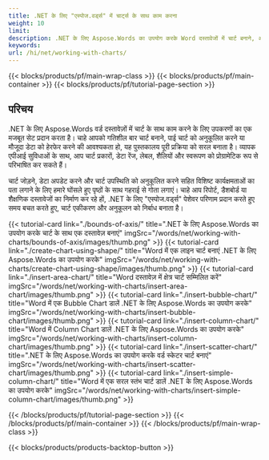 ```yaml
---
title: .NET के लिए "एस्पोज.वर्ड्स" में चार्ट्स के साथ काम करना  
weight: 10
limit:
description: .NET के लिए Aspose.Words का उपयोग करके Word दस्तावेजों में चार्ट बनाने, अनुकूलित करने और उन्हें हेरफेर करने का तरीका जानें। शक्तिशाली सुविधाओं के साथ डेटा विज़ुअलाइज़ेशन को सरल बनाएं।
keywords:
url: /hi/net/working-with-charts/
---
```

{{< blocks/products/pf/main-wrap-class >}}
{{< blocks/products/pf/main-container >}}
{{< blocks/products/pf/tutorial-page-section >}}

## परिचय
 
.NET के लिए Aspose.Words वर्ड दस्तावेज़ों में चार्ट के साथ काम करने के लिए उपकरणों का एक मजबूत सेट प्रदान करता है। चाहे आपको गतिशील बार चार्ट बनाने, पाई चार्ट को अनुकूलित करने या मौजूदा डेटा को हेरफेर करने की आवश्यकता हो, यह पुस्तकालय पूरी प्रक्रिया को सरल बनाता है। व्यापक एपीआई सुविधाओं के साथ, आप चार्ट प्रकारों, डेटा रेंज, लेबल, शैलियों और स्वरूपण को प्रोग्रामेटिक रूप से परिभाषित कर सकते हैं।  

चार्ट जोड़ने, डेटा अपडेट करने और चार्ट उपस्थिति को अनुकूलित करने सहित विशिष्ट कार्यक्षमताओं का पता लगाने के लिए हमारे घोंसले हुए पृष्ठों के साथ गहराई से गोता लगाएं। चाहे आप रिपोर्ट, डैशबोर्ड या शैक्षणिक दस्तावेजों का निर्माण कर रहे हों, .NET के लिए "एस्पोज.वर्ड्स" पेशेवर परिणाम प्रदान करते हुए समय बचत करते हुए, चार्ट एकीकरण और अनुकूलन को निर्बाध बनाता है।  

{{< tutorial-card link="./bounds-of-axis/" title=".NET के लिए Aspose.Words का उपयोग करके चार्ट के साथ एक दस्तावेज़ बनाएं" imgSrc="/words/net/working-with-charts/bounds-of-axis/images/thumb.png" >}}
{{< tutorial-card link="./create-chart-using-shape/" title="Word में एक लाइन चार्ट बनाएं .NET के लिए Aspose.Words का उपयोग करके" imgSrc="/words/net/working-with-charts/create-chart-using-shape/images/thumb.png" >}}
{{< tutorial-card link="./insert-area-chart/" title="Word दस्तावेज़ में क्षेत्र चार्ट सम्मिलित करें" imgSrc="/words/net/working-with-charts/insert-area-chart/images/thumb.png" >}}
{{< tutorial-card link="./insert-bubble-chart/" title="Word में एक Bubble Chart डालें .NET के लिए Aspose.Words का उपयोग करके" imgSrc="/words/net/working-with-charts/insert-bubble-chart/images/thumb.png" >}}
{{< tutorial-card link="./insert-column-chart/" title="Word में Column Chart डालें .NET के लिए Aspose.Words का उपयोग करके" imgSrc="/words/net/working-with-charts/insert-column-chart/images/thumb.png" >}}
{{< tutorial-card link="./insert-scatter-chart/" title=".NET के लिए Aspose.Words का उपयोग करके वर्ड स्केटर चार्ट बनाएं" imgSrc="/words/net/working-with-charts/insert-scatter-chart/images/thumb.png" >}}
{{< tutorial-card link="./insert-simple-column-chart/" title="Word में एक सरल स्तंभ चार्ट डालें .NET के लिए Aspose.Words का उपयोग करके" imgSrc="/words/net/working-with-charts/insert-simple-column-chart/images/thumb.png" >}}

{{< /blocks/products/pf/tutorial-page-section >}}
{{< /blocks/products/pf/main-container >}}
{{< /blocks/products/pf/main-wrap-class >}}

{{< blocks/products/products-backtop-button >}}
